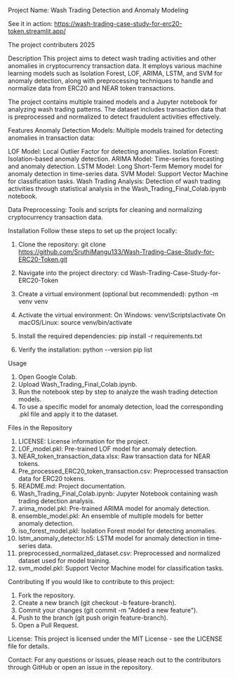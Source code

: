 Project Name: Wash Trading Detection and Anomaly Modeling

See it in action: https://wash-trading-case-study-for-erc20-token.streamlit.app/

The project contributers
2025

Description
This project aims to detect wash trading activities and other anomalies in cryptocurrency transaction data. It employs various machine learning models such as Isolation Forest, LOF, ARIMA, LSTM, and SVM for anomaly detection, along with preprocessing techniques to handle and normalize data from ERC20 and NEAR token transactions.

The project contains multiple trained models and a Jupyter notebook for analyzing wash trading patterns. The dataset includes transaction data that is preprocessed and normalized to detect fraudulent activities effectively.

Features
Anomaly Detection Models: Multiple models trained for detecting anomalies in transaction data:

LOF Model: Local Outlier Factor for detecting anomalies.
Isolation Forest: Isolation-based anomaly detection.
ARIMA Model: Time-series forecasting and anomaly detection.
LSTM Model: Long Short-Term Memory model for anomaly detection in time-series data.
SVM Model: Support Vector Machine for classification tasks.
Wash Trading Analysis: Detection of wash trading activities through statistical analysis in the Wash_Trading_Final_Colab.ipynb notebook.

Data Preprocessing: Tools and scripts for cleaning and normalizing cryptocurrency transaction data.

Installation
Follow these steps to set up the project locally:

1. Clone the repository:
git clone https://github.com/SruthiMangu133/Wash-Trading-Case-Study-for-ERC20-Token.git

2. Navigate into the project directory:
cd Wash-Trading-Case-Study-for-ERC20-Token

3. Create a virtual environment (optional but recommended):
python -m venv venv

4. Activate the virtual environment:
On Windows:
venv\Scripts\activate
On macOS/Linux:
source venv/bin/activate

5. Install the required dependencies:
pip install -r requirements.txt

6. Verify the installation:
python --version
pip list

Usage
1. Open Google Colab.
2. Upload Wash_Trading_Final_Colab.ipynb.
3. Run the notebook step by step to analyze the wash trading detection models.
4. To use a specific model for anomaly detection, load the corresponding .pkl file and apply it to the dataset.

Files in the Repository
1. LICENSE: License information for the project.
2. LOF_model.pkl: Pre-trained LOF model for anomaly detection.
3. NEAR_token_transaction_data.xlsx: Raw transaction data for NEAR tokens.
4. Pre_processed_ERC20_token_transaction.csv: Preprocessed transaction data for ERC20 tokens.
5. README.md: Project documentation.
6. Wash_Trading_Final_Colab.ipynb: Jupyter Notebook containing wash trading detection analysis.
7. arima_model.pkl: Pre-trained ARIMA model for anomaly detection.
8. ensemble_model.pkl: An ensemble of multiple models for better anomaly detection.
9. iso_forest_model.pkl: Isolation Forest model for detecting anomalies.
10. lstm_anomaly_detector.h5: LSTM model for anomaly detection in time-series data.
11. preprocessed_normalized_dataset.csv: Preprocessed and normalized dataset used for model training.
12. svm_model.pkl: Support Vector Machine model for classification tasks.

Contributing
If you would like to contribute to this project:
1. Fork the repository.
2. Create a new branch (git checkout -b feature-branch).
3. Commit your changes (git commit -m "Added a new feature").
4. Push to the branch (git push origin feature-branch).
5. Open a Pull Request.

License: 
This project is licensed under the MIT License - see the LICENSE file for details.

Contact: 
For any questions or issues, please reach out to the contributors through GitHub or open an issue in the repository.
